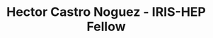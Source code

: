 ---
permalink: /fellows/HectorCastorNoguez.html
layout: fellow
pagetype: fellow
active: false
title: Hector Castro Noguez - IRIS-HEP Fellow
fellow-name: Hector Castro Noguez
project_title: Domain Adaptation via Histogram Loss Component
focus-area: ia
dates:
  start: 2020-06-01
  end: 2020-08-31
photo: /assets/images/team/fellows-2020/HectorCastorNoguez.jpeg
institution: Boston University
website:
e-mail: hectorc@bu.edu
mentors:
- Samuel May (Boston University)
- Indara Suarez (Boston University)
project_goal: >
  While gradient reversal layers are shown to be successful, it is possible to take
  a more direct approach to improving the agreement between data and simulation. Rather
  than discourage the DNN from learning features which allow it to distinguish between
  examples from the source and target domain (as done for the gradient reversal layer),
  we propose to explicitly reward the DNN for minimizing differences between distributions
  in the source and target domains.
proposal: /assets/pdf/fellows-2020/Fellow-HectorCastorNoguez-Proposal.pdf
presentations:
- title: Domain Adaptation via Histogram Loss Component
  date: 2021-10-27
  url: https://indico.cern.ch/event/1074443/contributions/4518237/attachments/2335480/3980758/IRIS-HEP%20Domain%20Adaptation%20Presentation%20%281%29.pdf
  meeting: IRIS-HEP Topical Meetings
  meetingurl: https://indico.cern.ch/event/1074443/
  recordingurl: https://youtu.be/l5ZN8fjPW9c
  focus-area: ia
github-username:
linkedin-profile: https://www.linkedin.com/in/hector-castro
challenge-area:
---